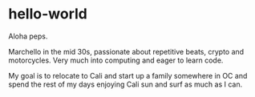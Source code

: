 # hello-world

Aloha peps.

Marchello in the mid 30s, passionate about repetitive beats, crypto and motorcycles. Very much into computing and eager to learn code. 

My goal is to relocate to Cali and start up a family somewhere in OC and spend the rest of my days enjoying Cali sun and surf as much as I can.

